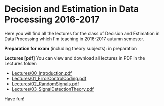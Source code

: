 # Decision and Estimation in Data Processing 2016-2017

Here you will find all the lectures for the class of Decision and Estimation in Data Processing 
which I'm teaching in 2016-2017 autumn semester.

**Preparation for exam** (including theory subjects): in preparation

**Lectures [pdf]** You can view and download all lectures in PDF in the Lectures folder:

- [Lectures\00_Introduction.pdf](Lectures/00_Introduction.pdf)
- [Lectures\01_ErrorControlCoding.pdf](Lectures/01_ErrorControlCoding.pdf)
- [Lectures\02_RandomSignals.pdf](Lectures/02_RandomSignals.pdf)
- [Lectures\03_SignalDetectionTheory.pdf](Lectures/03_SignalDetectionTheory.pdf)

Have fun!
